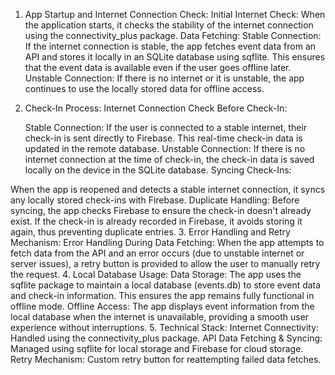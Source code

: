 1. App Startup and Internet Connection Check:
   Initial Internet Check: When the application starts, it checks the stability of the internet connection using the connectivity_plus package.
   Data Fetching:
   Stable Connection: If the internet connection is stable, the app fetches event data from an API and stores it locally in an SQLite database using sqflite. This ensures that the event data is available even if the user goes offline later.
   Unstable Connection: If there is no internet or it is unstable, the app continues to use the locally stored data for offline access.
2. Check-In Process:
   Internet Connection Check Before Check-In:

   Stable Connection: If the user is connected to a stable internet, their check-in is sent directly to Firebase. This real-time check-in data is updated in the remote database.
    Unstable Connection: If there is no internet connection at the time of check-in, the check-in data is saved locally on the device in the SQLite database.
    Syncing Check-Ins:

When the app is reopened and detects a stable internet connection, it syncs any locally stored check-ins with Firebase.
Duplicate Handling: Before syncing, the app checks Firebase to ensure the check-in doesn't already exist. If the check-in is already recorded in Firebase, it avoids storing it again, thus preventing duplicate entries.
3. Error Handling and Retry Mechanism:
   Error Handling During Data Fetching:
   When the app attempts to fetch data from the API and an error occurs (due to unstable internet or server issues), a retry button is provided to allow the user to manually retry the request.
4. Local Database Usage:
   Data Storage: The app uses the sqflite package to maintain a local database (events.db) to store event data and check-in information. This ensures the app remains fully functional in offline mode.
   Offline Access: The app displays event information from the local database when the internet is unavailable, providing a smooth user experience without interruptions.
5. Technical Stack:
   Internet Connectivity: Handled using the connectivity_plus package.
   API Data Fetching & Syncing: Managed using sqflite for local storage and Firebase for cloud storage.
   Retry Mechanism: Custom retry button for reattempting failed data fetches.